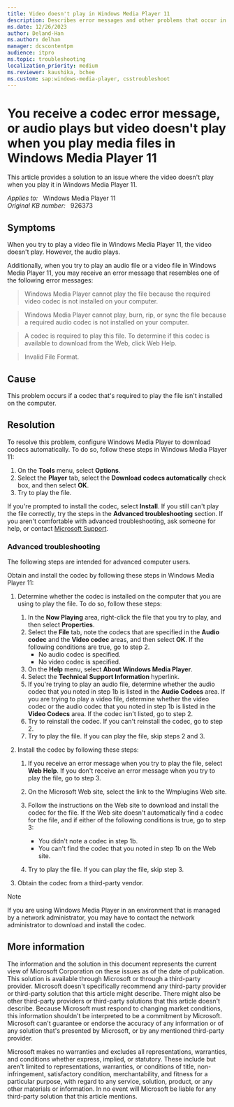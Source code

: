 ```yaml
---
title: Video doesn't play in Windows Media Player 11
description: Describes error messages and other problems that occur in Windows Media Player when you try to play an audio file or a video file. A resolution is provided.
ms.date: 12/26/2023
author: Deland-Han
ms.author: delhan
manager: dcscontentpm
audience: itpro
ms.topic: troubleshooting
localization_priority: medium
ms.reviewer: kaushika, bchee
ms.custom: sap:windows-media-player, csstroubleshoot
---
```

# You receive a codec error message, or audio plays but video doesn't play when you play media files in Windows Media Player 11

This article provides a solution to an issue where the video doesn't play when you play it in Windows Media Player 11.

_Applies to:_ &nbsp; Windows Media Player 11  
_Original KB number:_ &nbsp; 926373

## Symptoms

When you try to play a video file in Windows Media Player 11, the video doesn't play. However, the audio plays.

Additionally, when you try to play an audio file or a video file in Windows Media Player 11, you may receive an error message that resembles one of the following error messages:

> Windows Media Player cannot play the file because the required video codec is not installed on your computer.

> Windows Media Player cannot play, burn, rip, or sync the file because a required audio codec is not installed on your computer.

> A codec is required to play this file. To determine if this codec is available to download from the Web, click Web Help.

> Invalid File Format.

## Cause

This problem occurs if a codec that's required to play the file isn't installed on the computer.

## Resolution

To resolve this problem, configure Windows Media Player to download codecs automatically. To do so, follow these steps in Windows Media Player 11:

1. On the **Tools** menu, select **Options**.
2. Select the **Player** tab, select the **Download codecs automatically** check box, and then select **OK**.
3. Try to play the file.

If you're prompted to install the codec, select **Install**. If you still can't play the file correctly, try the steps in the **Advanced troubleshooting** section. If you aren't comfortable with advanced troubleshooting, ask someone for help, or contact [Microsoft Support](https://support.microsoft.com/contactus/).

### Advanced troubleshooting

The following steps are intended for advanced computer users.

Obtain and install the codec by following these steps in Windows Media Player 11:

1. Determine whether the codec is installed on the computer that you are using to play the file. To do so, follow these steps:

    1. In the **Now Playing** area, right-click the file that you try to play, and then select **Properties**.
    2. Select the **File** tab, note the codecs that are specified in the **Audio codec** and the **Video codec** areas, and then select **OK**. If the following conditions are true, go to step 2.
        - No audio codec is specified.
        - No video codec is specified.
    3. On the **Help** menu, select **About Windows Media Player**.
    4. Select the **Technical Support Information** hyperlink.
    5. If you're trying to play an audio file, determine whether the audio codec that you noted in step 1b is listed in the **Audio Codecs** area. If you are trying to play a video file, determine whether the video codec or the audio codec that you noted in step 1b is listed in the **Video Codecs** area. If the codec isn't listed, go to step 2.
    6. Try to reinstall the codec. If you can't reinstall the codec, go to step 2.
    7. Try to play the file. If you can play the file, skip steps 2 and 3.

2. Install the codec by following these steps:

    1. If you receive an error message when you try to play the file, select **Web Help**. If you don't receive an error message when you try to play the file, go to step 3.
    2. On the Microsoft Web site, select the link to the Wmplugins Web site.

    3. Follow the instructions on the Web site to download and install the codec for the file. If the Web site doesn't automatically find a codec for the file, and if either of the following conditions is true, go to step 3:
          - You didn't note a codec in step 1b.
          - You can't find the codec that you noted in step 1b on the Web site.
    4. Try to play the file. If you can play the file, skip step 3.

3. Obtain the codec from a third-party vendor.

> [!NOTE]
> If you are using Windows Media Player in an environment that is managed by a network administrator, you may have to contact the network administrator to download and install the codec.

## More information

The information and the solution in this document represents the current view of Microsoft Corporation on these issues as of the date of publication. This solution is available through Microsoft or through a third-party provider. Microsoft doesn't specifically recommend any third-party provider or third-party solution that this article might describe. There might also be other third-party providers or third-party solutions that this article doesn't describe. Because Microsoft must respond to changing market conditions, this information shouldn't be interpreted to be a commitment by Microsoft. Microsoft can't guarantee or endorse the accuracy of any information or of any solution that's presented by Microsoft, or by any mentioned third-party provider.

Microsoft makes no warranties and excludes all representations, warranties, and conditions whether express, implied, or statutory. These include but aren't limited to representations, warranties, or conditions of title, non-infringement, satisfactory condition, merchantability, and fitness for a particular purpose, with regard to any service, solution, product, or any other materials or information. In no event will Microsoft be liable for any third-party solution that this article mentions.
